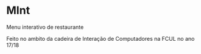 # MInt
Menu interativo de restaurante

Feito no ambito da cadeira de Interação de Computadores na FCUL no ano 17/18
